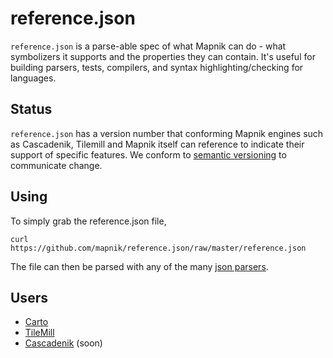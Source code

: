 # reference.json

`reference.json` is a parse-able spec of what Mapnik can do - what symbolizers 
it supports and the properties they can contain. It's useful for building 
parsers, tests, compilers, and syntax highlighting/checking for languages.

## Status

`reference.json` has a version number that conforming Mapnik engines such as
Cascadenik, Tilemill and Mapnik itself can reference to indicate their support
of specific features. We conform to [semantic versioning](http://semver.org) to communicate change.

## Using

To simply grab the reference.json file,

    curl https://github.com/mapnik/reference.json/raw/master/reference.json

The file can then be parsed with any of the many [json parsers](http://www.json.org/).

## Users

* [Carto](https://github.com/mapbox/carto)
* [TileMill](https://github.com/mapbox/tilemill)
* [Cascadenik](https://github.com/mapnik/Cascadenik) (soon)
